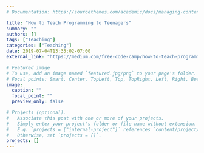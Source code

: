 ```yaml
---
# Documentation: https://sourcethemes.com/academic/docs/managing-content/

title: "How to Teach Programming to Teenagers"
summary: ""
authors: []
tags: ["Teaching"]
categories: ["Teaching"]
date: 2019-07-04T13:35:02-07:00
external_link: "https://medium.com/free-code-camp/how-to-teach-programming-to-teenagers-2ecd43846f0d" 

# Featured image
# To use, add an image named `featured.jpg/png` to your page's folder.
# Focal points: Smart, Center, TopLeft, Top, TopRight, Left, Right, BottomLeft, Bottom, BottomRight.
image:
  caption: ""
  focal_point: ""
  preview_only: false

# Projects (optional).
#   Associate this post with one or more of your projects.
#   Simply enter your project's folder or file name without extension.
#   E.g. `projects = ["internal-project"]` references `content/project/deep-learning/index.md`.
#   Otherwise, set `projects = []`.
projects: []
---
```

